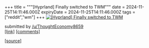 +++
title = """[Hyprland] Finally switched to TWM"""
date = 2024-11-25T14:11:46.000Z
expiryDate = 2024-11-25T14:11:46.000Z
tags = ["reddit","wm"]
+++
[![[Hyprland] Finally switched to TWM](https://b.thumbs.redditmedia.com/zEQI1wbttztLwZkCQt3Ktx_wyHkqQn2wzRUSQmXxq_o.jpg "[Hyprland] Finally switched to TWM")](https://www.reddit.com/r/unixporn/comments/1gzjp2o/hyprland_finally_switched_to_twm/)

submitted by [/u/ThoughtEconomy8659](https://www.reddit.com/user/ThoughtEconomy8659)  
[\[link\]](https://www.reddit.com/gallery/1gzjp2o) [\[comments\]](https://www.reddit.com/r/unixporn/comments/1gzjp2o/hyprland_finally_switched_to_twm/)

[[source]](https://www.reddit.com/r/unixporn/comments/1gzjp2o/hyprland_finally_switched_to_twm/)
